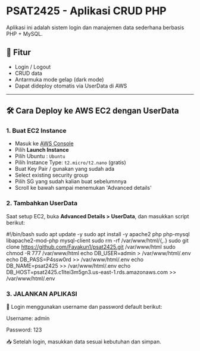 # PSAT2425 - Aplikasi CRUD PHP

Aplikasi ini adalah sistem login dan manajemen data sederhana berbasis PHP + MySQL.

## 🚀 Fitur

- Login / Logout
- CRUD data
- Antarmuka mode gelap (dark mode)
- Dapat dideploy otomatis via UserData di AWS

---

## 🛠️ Cara Deploy ke AWS EC2 dengan UserData

### 1. Buat EC2 Instance

- Masuk ke [AWS Console](https://console.aws.amazon.com/)
- Pilih **Launch Instance**
- Pilih Ubuntu : `Ubuntu`
- Pilih Instance Type: `t2.micro/t2.nano` (gratis)
- Buat Key Pair / gunakan yang sudah ada
- Select existing security group
- Pilih SG yang sudah kalian buat sebelumnnya
- Scroll ke bawah sampai menemukan 'Advanced details'

### 2. Tambahkan UserData

Saat setup EC2, buka **Advanced Details > UserData**, dan masukkan script berikut:

#!/bin/bash
sudo apt update -y
sudo apt install -y apache2 php php-mysql libapache2-mod-php mysql-client
sudo rm -rf /var/www/html/{*,.*}
sudo git clone https://github.com/Fayakun1/psat2425.git /var/www/html
sudo chmod -R 777 /var/www/html
echo DB_USER=admin > /var/www/html/.env
echo DB_PASS=P4ssw0rd  >> /var/www/html/.env
echo DB_NAME=psat2425  >> /var/www/html/.env
echo DB_HOST=psat2425.c1ltei3m5gn3.us-east-1.rds.amazonaws.com >> /var/www/html/.env


 ### 3. JALANKAN APLIKASI
🔑 Login menggunakan username dan password default berikut:

Username: admin

Password: 123

📥 Setelah login, masukkan data sesuai kebutuhan dan simpan.

